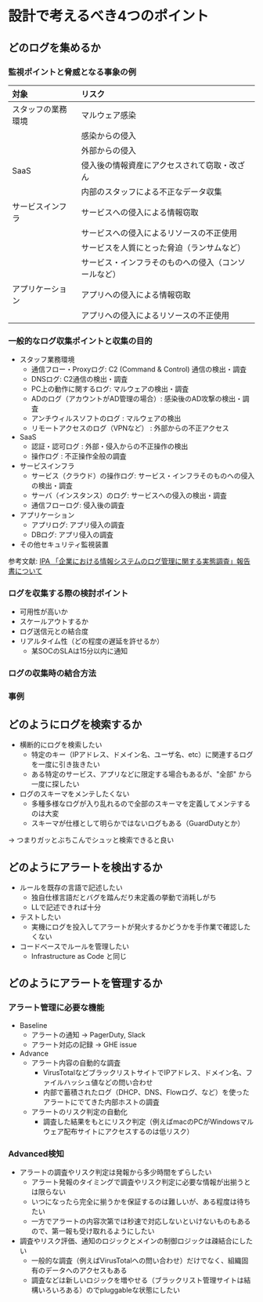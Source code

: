 # 設計で考えるべき4つのポイント

## どのログを集めるか

### 監視ポイントと脅威となる事象の例

| 対象               | リスク                                       |
|:------------------|:---------------------------------------------|
| スタッフの業務環境 | マルウェア感染                               |
|                    | 感染からの侵入                               |
|                    | 外部からの侵入                               |
| SaaS               | 侵入後の情報資産にアクセスされて窃取・改ざん |
|                    | 内部のスタッフによる不正なデータ収集         |
| サービスインフラ   | サービスへの侵入による情報窃取               |
|                    | サービスへの侵入によるリソースの不正使用     |
|                    | サービスを人質にとった脅迫（ランサムなど）   |
|                    | サービス・インフラそのものへの侵入（コンソールなど） |
| アプリケーション   | アプリへの侵入による情報窃取                 |
|                    | アプリへの侵入によるリソースの不正使用       |

### 一般的なログ収集ポイントと収集の目的

- スタッフ業務環境
  - 通信フロー・Proxyログ: C2 (Command & Control) 通信の検出・調査
  - DNSログ: C2通信の検出・調査
  - PC上の動作に関するログ: マルウェアの検出・調査
  - ADのログ（アカウントがAD管理の場合）: 感染後のAD攻撃の検出・調査
  - アンチウィルスソフトのログ : マルウェアの検出
  - リモートアクセスのログ（VPNなど） : 外部からの不正アクセス
- SaaS
  - 認証・認可ログ : 外部・侵入からの不正操作の検出
  - 操作ログ : 不正操作全般の調査
- サービスインフラ
  - サービス（クラウド）の操作ログ: サービス・インフラそのものへの侵入の検出・調査
  - サーバ（インスタンス）のログ: サービスへの侵入の検出・調査
  - 通信フローログ: 侵入後の調査
- アプリケーション
  - アプリログ: アプリ侵入の調査
  - DBログ: アプリ侵入の調査
- その他セキュリティ監視装置

参考文献: [IPA 「企業における情報システムのログ管理に関する実態調査」報告書について](https://www.ipa.go.jp/files/000052999.pdf)

### ログを収集する際の検討ポイント

- 可用性が高いか
- スケールアウトするか
- ログ送信元との結合度
- リアルタイム性（どの程度の遅延を許せるか）
  - 某SOCのSLAは15分以内に通知

### ログの収集時の結合方法

### 事例

## どのようにログを検索するか


- 横断的にログを検索したい
  - 特定のキー（IPアドレス、ドメイン名、ユーザ名、etc）に関連するログを一度に引き抜きたい
  - ある特定のサービス、アプリなどに限定する場合もあるが、"全部" から一度に探したい
- ログのスキーマをメンテしたくない
  - 多種多様なログが入り乱れるので全部のスキーマを定義してメンテするのは大変
  - スキーマが仕様として明らかではないログもある（GuardDutyとか）

→ つまりガッとぶちこんでシュッと検索できると良い



## どのようにアラートを検出するか

- ルールを既存の言語で記述したい
    - 独自仕様言語だとバグを踏んだり未定義の挙動で消耗しがち
    - LLで記述できれば十分
- テストしたい
    - 実機にログを投入してアラートが発火するかどうかを手作業で確認したくない
- コードベースでルールを管理したい
    - Infrastructure as Code と同じ

## どのようにアラートを管理するか

### アラート管理に必要な機能

- Baseline
    - アラートの通知 -> PagerDuty, Slack
    - アラート対応の記録 -> GHE issue
- Advance
    - アラート内容の自動的な調査
        - VirusTotalなどブラックリストサイトでIPアドレス、ドメイン名、ファイルハッシュ値などの問い合わせ
        - 内部で蓄積されたログ（DHCP、DNS、Flowログ、など）を使ったアラートにでてきた内部ホストの調査
    - アラートのリスク判定の自動化
        - 調査した結果をもとにリスク判定（例えばmacのPCがWindowsマルウェア配布サイトにアクセスするのは低リスク）

### Advanced検知

- アラートの調査やリスク判定は発報から多少時間をずらしたい
  - アラート発報のタイミングで調査やリスク判定に必要な情報が出揃うとは限らない
  - いつになったら完全に揃うかを保証するのは難しいが、ある程度は待ちたい
  - 一方でアラートの内容次第では秒速で対応しないといけないものもあるので、第一報も受け取れるようにしたい
- 調査やリスク評価、通知のロジックとメインの制御ロジックは疎結合にしたい
  - 一般的な調査（例えばVirusTotalへの問い合わせ）だけでなく、組織固有のデータへのアクセスもある
  - 調査などは新しいロジックを増やせる（ブラックリスト管理サイトは結構いろいろある）のでpluggableな状態にしたい
